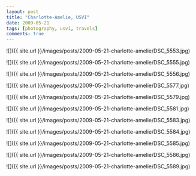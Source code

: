 ```yaml
---
layout: post
title: "Charlotte-Amelie, USVI"
date: 2009-05-21
tags: [photography, usvi, travels]
comments: true
---
```

![]({{ site.url }}/images/posts/2009-05-21-charlotte-amelie/DSC_5553.jpg)

![]({{ site.url }}/images/posts/2009-05-21-charlotte-amelie/DSC_5555.jpg)

![]({{ site.url }}/images/posts/2009-05-21-charlotte-amelie/DSC_5556.jpg)

![]({{ site.url }}/images/posts/2009-05-21-charlotte-amelie/DSC_5577.jpg)

![]({{ site.url }}/images/posts/2009-05-21-charlotte-amelie/DSC_5579.jpg)

![]({{ site.url }}/images/posts/2009-05-21-charlotte-amelie/DSC_5581.jpg)

![]({{ site.url }}/images/posts/2009-05-21-charlotte-amelie/DSC_5583.jpg)

![]({{ site.url }}/images/posts/2009-05-21-charlotte-amelie/DSC_5584.jpg)

![]({{ site.url }}/images/posts/2009-05-21-charlotte-amelie/DSC_5585.jpg)

![]({{ site.url }}/images/posts/2009-05-21-charlotte-amelie/DSC_5586.jpg)

![]({{ site.url }}/images/posts/2009-05-21-charlotte-amelie/DSC_5589.jpg)
